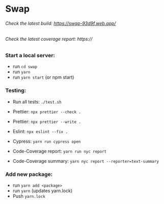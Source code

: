 # Swap

###### Check the latest build: https://swap-93d9f.web.app/
###### Check the latest coverage report: https://

### Start a local server:

- run `cd swap` 
- run `yarn`
- run `yarn start` (or npm start)

### Testing:

- Run all tests: `./test.sh`

- Prettier: `npx prettier --check .`
- Prettier: `npx prettier --write .`
- Eslint: `npx eslint --fix .`
- Cypress: `yarn run cypress open`
- Code-Coverage report: `yarn run nyc report`
- Code-Coverage summary: `yarn nyc report --reporter=text-summary`

### Add new package:

- run `yarn add <package>`
- run `yarn` (updates yarn.lock)
- Push `yarn.lock`
